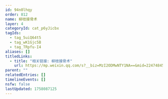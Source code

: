```yaml
---
id: 94n0lhqy
order: 812
name: 柳枝接骨术
layer: 4
categoryId: cat_p6yJicbx
tagIds:
  - tag_5uiQ64t5
  - tag_wK1Gjc5B
  - tag_TRpfu-I4
aliases: []
titledLinks:
  - title: "相关链接: 柳枝接骨术"
    url: https://mp.weixin.qq.com/s?__biz=MzI2ODMwNTY1NA==&mid=2247484522&idx=1&sn=c026dda6827afbdcf234cbfced4898d7&chksm=eaf0d1f3dd8758e58e6148633d8dc720670125146e2b3584d2a9f9c5b455674a9b06a002f082&scene=27
parent: ""
relatedEntries: []
timelineEvents: []
nsfw: false
lastUpdated: 1758087125
---
```


